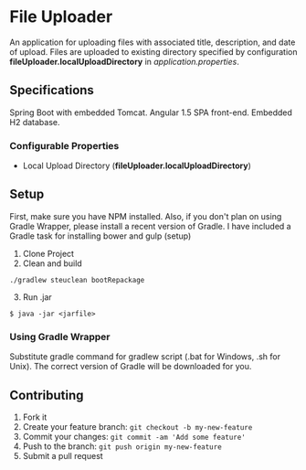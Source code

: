 # File Uploader

An application for uploading files with associated title, description, and date of upload.
Files are uploaded to existing directory specified by configuration
**fileUploader.localUploadDirectory** in *application.properties*.


## Specifications

Spring Boot with embedded Tomcat.  Angular 1.5 SPA front-end.  Embedded H2 database.

### Configurable Properties
* Local Upload Directory (**fileUploader.localUploadDirectory**)

## Setup
First, make sure you have NPM installed.  Also, if you don't plan on using Gradle Wrapper, please install a recent
version of Gradle.  I have included a Gradle task for installing bower and gulp (setup)
1. Clone Project
2. Clean and build
```
./gradlew steuclean bootRepackage
```
3. Run .jar

```
$ java -jar <jarfile>
```

### Using Gradle Wrapper

Substitute gradle command for gradlew script (.bat for Windows, .sh for Unix).  The correct version of Gradle will be downloaded for you.

## Contributing

1. Fork it
2. Create your feature branch: `git checkout -b my-new-feature`
3. Commit your changes: `git commit -am 'Add some feature'`
4. Push to the branch: `git push origin my-new-feature`
5. Submit a pull request




